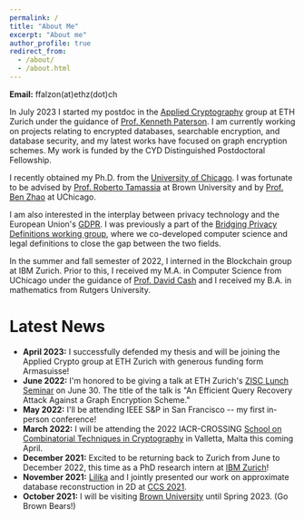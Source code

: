 ```yaml
---
permalink: /
title: "About Me"
excerpt: "About me"
author_profile: true
redirect_from: 
  - /about/
  - /about.html
---
```


**Email:** ffalzon(at)ethz(dot)ch

In July 2023 I started my postdoc in the [Applied Cryptography](https://appliedcrypto.ethz.ch/) group at ETH Zurich under the guidance of [Prof. Kenneth Paterson](https://inf.ethz.ch/people/person-detail.paterson.html). I am currently working on projects relating to encrypted databases, searchable encryption, and database security, and my latest works have focused on graph encryption schemes. My work is funded by the CYD Distinguished Postdoctoral Fellowship.  

I recently obtained my Ph.D. from the [University of Chicago](https://computerscience.uchicago.edu/). I was fortunate to be advised by [Prof. Roberto Tamassia](https://www.tamassia.net/) at Brown University and by [Prof. Ben Zhao](https://people.cs.uchicago.edu/~ravenben/) at UChicago. 

I am also interested in the interplay between privacy technology and the European Union's [GDPR](https://gdpr-info.eu/). I was previously a part of the [Bridging Privacy Definitions working group](https://privacytools.seas.harvard.edu/bridging-privacy-definitions), where we co-developed computer science and legal definitions to close the gap between the two fields.

In the summer and fall semester of 2022, I interned in the Blockchain group at IBM Zurich. 
Prior to this, I received my M.A. in Computer Science from UChicago under the guidance of [Prof. David Cash](https://people.cs.uchicago.edu/~davidcash/) and I received my B.A. in mathematics from Rutgers University.


Latest News
========

* **April 2023:** I successfully defended my thesis and will be joining the Applied Crypto group at ETH Zurich with generous funding form Armasuisse!
* **June 2022:** I'm honored to be giving a talk at ETH Zurich's [ZISC Lunch Seminar](https://zisc.ethz.ch/events/zisc-lunch-seminar/) on June 30. The title of the talk is "An Efficient Query Recovery Attack Against a Graph Encryption Scheme."
* **May 2022:** I'll be attending IEEE S&P in San Francisco -- my first in-person conference!
* **March 2022:** I will be attending the 2022 IACR-CROSSING [School on Combinatorial Techniques in Cryptography](https://www.crossing.tu-darmstadt.de/news_events/schools/2022_school/index.en.jsp) in Valletta, Malta this coming April.
* **December 2021:** Excited to be returning back to Zurich from June to December 2022, this time as a PhD research intern at [IBM Zurich](https://www.zurich.ibm.com/)!
* **November 2021:** [Lilika](https://markatou.github.io/) and I jointly presented our work on approximate database reconstruction in 2D at [CCS 2021](https://www.sigsac.org/ccs/CCS2021/).
* **October 2021:** I will be visiting [Brown University](https://cs.brown.edu) until Spring 2023. (Go Brown Bears!)

